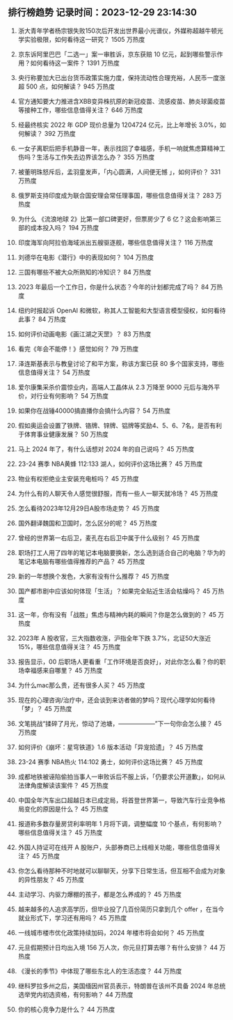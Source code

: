
## 排行榜趋势 记录时间：2023-12-29 23:14:30
  
  1. 浙大青年学者杨宗银失败150次后开发出世界最小光谱仪，外媒称超越牛顿光学实验极限，如何看待这一研究？ 1505 万热度
    
  2. 京东诉阿里巴巴「二选一」案一审胜诉，京东获赔 10 亿元，起到哪些警示作用？如何看待这一案件？ 1391 万热度
    
  3. 央行称要加大已出台货币政策实施力度，保持流动性合理充裕，人民币一度涨超 500 点，如何解读？ 945 万热度
    
  4. 官方通知要大力推进含XBB变异株抗原的新冠疫苗、流感疫苗、肺炎球菌疫苗等接种工作，哪些信息值得关注？ 646 万热度
    
  5. 经最终核实 2022 年 GDP 现价总量为 1204724 亿元，比上年增长 3.0%，如何解读？ 392 万热度
    
  6. 一女子离职后把手机静音一年，表示找回了幸福感，手机一响就焦虑算精神工伤吗？生活与工作失去边界该怎么办？ 355 万热度
    
  7. 被董明珠怒斥后，孟羽童发声，「内心圆满，人间便无憾 」，如何评价？ 331 万热度
    
  8. 俄罗斯支持印度成为联合国安理会常任理事国，哪些信息值得关注？ 283 万热度
    
  9. 为什么 《流浪地球 2》比第一部口碑更好，但票房少了 6 亿？这会影响第三部的成本投入吗？ 194 万热度
    
  10. 印度海军向阿拉伯海域派出五艘驱逐舰，哪些信息值得关注？ 116 万热度
    
  11. 刘德华在电影《潜行》中的表现如何？ 104 万热度
    
  12. 三国有哪些不被大众所熟知的冷知识？ 84 万热度
    
  13. 2023 年最后一个工作日，你是什么状态？今年的计划都完成了吗？ 84 万热度
    
  14. 纽约时报起诉 OpenAI 和微软，称其人工智能和大型语言模型侵权，如何看待此事？ 84 万热度
    
  15. 如何评价动画电影《画江湖之天罡》？ 83 万热度
    
  16. 看完《年会不能停！》感觉如何？ 79 万热度
    
  17. 泽连斯基表示与教皇讨论了和平方案，称该方案已获 80 多个国家支持，哪些信息值得关注？ 54 万热度
    
  18. 爱尔康集采杀价震惊业内，高端人工晶体从 2.3 万降至 9000 元后与海外平价，对行业有何影响？ 54 万热度
    
  19. 如果你在战锤40000搞直播你会搞什么内容？ 54 万热度
    
  20. 假如奥运会设置了铁牌、铬牌、锌牌、铝牌等奖励4、5、6、7名，是否有利于体育事业健康发展？ 50 万热度
    
  21. 马上 2024 年了，有什么话想对 2024 年的自己说吗？ 45 万热度
    
  22. 23-24 赛季 NBA黄蜂 112:133 湖人，如何评价这场比赛？ 45 万热度
    
  23. 物业有权拒绝业主安装充电桩吗？ 45 万热度
    
  24. 为什么有的人聊天令人感觉很舒服，而有一些人一聊天就冷场？ 45 万热度
    
  25. 怎么看待2023年12月29日A股市场走势？ 45 万热度
    
  26. 国外翻译魏国和卫国时，怎么区分的呢？ 45 万热度
    
  27. 曾经的世界第一右后卫，麦孔在右后卫中属于什么级别？ 45 万热度
    
  28. 职场打工人用了四年的笔记本电脑要换新，怎么选到适合自己的电脑？华为的笔记本电脑有哪些值得推荐的产品？ 45 万热度
    
  29. 新的一年想换个发色，大家有没有什么推荐？ 45 万热度
    
  30. 国产都市剧中应该如何体现「生活」？如果完全贴近生活会枯燥吗？ 45 万热度
    
  31. 这一年，你有没有「战胜」焦虑与精神内耗的瞬间？你是怎么做到的？ 45 万热度
    
  32. 2023年 A 股收官，三大指数收涨，沪指全年下跌 3.7%，北证50大涨近15%，哪些信息值得关注？ 45 万热度
    
  33. 报告显示，00 后职场人更看重「工作环境是否良好」，对此你怎么看？你的职场幸福感来自哪里？ 45 万热度
    
  34. 为什么mac那么贵，还有很多人买？ 45 万热度
    
  35. 现在的心理咨询/治疗中，还会谈到来访者做的梦吗？现代心理学如何看待「梦」？ 45 万热度
    
  36. 文笔挑战“揉碎了月光，惊动了池塘，——————”下一句你会怎么接？ 45 万热度
    
  37. 如何评价《崩坏：星穹铁道》1.6 版本活动「异宠拾遗」？ 45 万热度
    
  38. 23-24 赛季 NBA热火 114:102 勇士，如何评价这场比赛？ 45 万热度
    
  39. 成都地铁被诬陷偷拍当事人一审败诉后不服上诉，「仍要求公开道歉」，如何从法律角度解读该案件？ 45 万热度
    
  40. 中国全年汽车出口超越日本已成定局，将首登世界第一，导致汽车行业竞争格局变化的原因是什么？ 45 万热度
    
  41. 报道称多数存量房贷利率明年 1 月将下调，调整幅度 10 个基点，有何影响？哪些信息值得关注？ 45 万热度
    
  42. 外国人持证可在线开 A 股账户，头部券商已上线相关功能，哪些信息值得关注？ 45 万热度
    
  43. 你怎么看待那种不时地就可以聊聊天，分享下日常生活，但互相不会成为对象的异性朋友？ 45 万热度
    
  44. 主动学习、内驱力爆棚的孩子，都是怎么养成的？ 45 万热度
    
  45. 越来越多的人追求高学历，但毕业投了几百份简历只拿到几个 offer ，在当今就业形式下，学习还有用吗？ 45 万热度
    
  46. 一线城市楼市优化政策持续加码，2024 年楼市将会如何？ 45 万热度
    
  47. 元旦假期预计日均出入境 156 万人次，你元旦打算去哪？有什么安排？ 44 万热度
    
  48. 《漫长的季节》中体现了哪些东北人的生活态度？ 44 万热度
    
  49. 继科罗拉多州之后，美国缅因州官员表示，特朗普在该州不具备 2024 年总统选举党内初选资格，有何影响？ 44 万热度
    
  50. 你的核心竞争力是什么？ 44 万热度
    